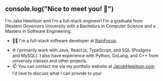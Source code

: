 ## console.log("Nice to meet you! 👋")

I'm Jake Hewitson and I'm a full-stack engineer! I'm a graduate from Western Governors University with a Bachelors in Computer Science and a Masters in Software Engineering.


- 🧑‍💼 I'm a full-stack software developer at <a href='https://www.rainfocus.com/' target="_blank">RainFocus</a>.
<!-- - 🔭 I’m currently working on a small social media platform. Authenticated users will be able to log in and create and comment on posts as well as upload other media such as photos and videos. -->
<!-- - 💻 In my free time I'm working as a freelancer for several different organizations, such as Leaps and Bounds Preschool, the author of the Mine Grinder series, the Church of Jesus Christ of Latter-Day Saints and more! -->
- 🌐 I primarily work with Java, React.js, TypeScript, and SQL (Postgres and MySQL). I also have experience with Python, GoLang, and C++ from univeristy classes and other projects.
- 📫 You can contact me via my portfolio website at <a href='http://jacobhewitson.com' target="_blank">JacobHewitson.com</a>. I'd love to discuss what I can provide to you!

<!--
**hewitson-j/hewitson-j** is a ✨ _special_ ✨ repository because its `README.md` (this file) appears on your GitHub profile.

Here are some ideas to get you started:

- 🌱 I’m currently learning backend web technologies such as Node.js so I can create full-stack projects.

- 🔭 I’m currently working on ...
- 🌱 I’m currently learning ...
- 👯 I’m looking to collaborate on ...
- 🤔 I’m looking for help with ...
- 💬 Ask me about ...
- 📫 How to reach me: ...
- 😄 Pronouns: ...
- ⚡ Fun fact: ...
-->
